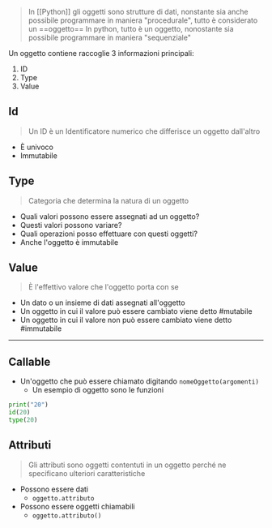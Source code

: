 > In [[Python]] gli oggetti sono strutture di dati, nonstante sia anche possibile programmare in maniera "procedurale", tutto è considerato un ==oggetto==
> In python, tutto è un oggetto, nonostante sia possibile programmare in maniera "sequenziale"

Un oggetto contiene raccoglie 3 informazioni principali:

1. ID
2. Type
3. Value

## Id

> Un ID è un Identificatore numerico che differisce un oggetto dall'altro

- È univoco
- Immutabile 

## Type

> Categoria che determina la natura di un oggetto

- Quali valori possono essere assegnati ad un oggetto?
- Questi valori possono variare?
- Quali operazioni posso effettuare con questi oggetti?
- Anche l'oggetto è immutabile

## Value

> È l'effettivo valore che l'oggetto porta con se

- Un dato o un insieme di dati assegnati all'oggetto
- Un oggetto in cui il valore può essere cambiato viene detto #mutabile 
- Un oggetto in cui il valore non può essere cambiato viene detto #immutabile 

---

## Callable

- Un'oggetto che può essere chiamato digitando `nomeOggetto(argomenti)`
	- Un esempio di oggetto sono le funzioni

```python
print("20")
id(20)
type(20)
```

## Attributi

> Gli attributi sono oggetti contentuti in un oggetto perché ne specificano ulteriori caratteristiche

- Possono essere dati
	- `oggetto.attributo`
- Possono essere oggetti chiamabili
	- `oggetto.attributo()`

